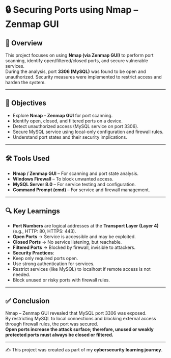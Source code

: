 # 🔒 Securing Ports using Nmap – Zenmap GUI

## 🔎 Overview
This project focuses on using **Nmap (via Zenmap GUI)** to perform port scanning, identify open/filtered/closed ports, and secure vulnerable services.  
During the analysis, port **3306 (MySQL)** was found to be open and unauthorized. Security measures were implemented to restrict access and harden the system.

---

## 🎯 Objectives
- Explore **Nmap – Zenmap GUI** for port scanning.  
- Identify open, closed, and filtered ports on a device.  
- Detect unauthorized access (MySQL service on port 3306).  
- Secure MySQL service using local-only configuration and firewall rules.  
- Understand port states and their security implications.  

---

## 🛠 Tools Used
- **Nmap / Zenmap GUI** – For scanning and port state analysis.  
- **Windows Firewall** – To block unwanted access.  
- **MySQL Server 8.0** – For service testing and configuration.  
- **Command Prompt (cmd)** – For service and firewall management.  


---

## 🔍 Key Learnings
- **Port Numbers** are logical addresses at the **Transport Layer (Layer 4)** (e.g., HTTP: 80, HTTPS: 443).  
- **Open Ports** → Service is accessible and may be exploited.  
- **Closed Ports** → No service listening, but reachable.  
- **Filtered Ports** → Blocked by firewall, invisible to attackers.  
- **Security Practices**:
- Keep only required ports open.  
- Use strong authentication for services.  
- Restrict services (like MySQL) to localhost if remote access is not needed.  
- Block unused or risky ports with firewall rules.  

---

## ✅ Conclusion
Nmap – Zenmap GUI revealed that MySQL port 3306 was exposed.  
By restricting MySQL to local connections and blocking external access through firewall rules, the port was secured.  
**Open ports increase the attack surface; therefore, unused or weakly protected ports must always be closed or filtered.**

---

✍️ This project was created as part of my **cybersecurity learning journey**.
